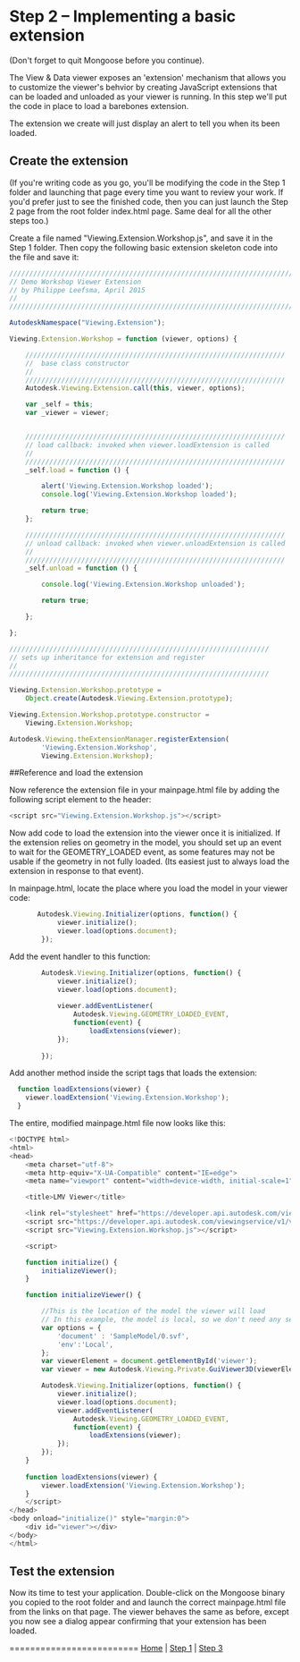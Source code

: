 <a name="Step2"></a>
# Step 2 – Implementing a basic extension
(Don't forget to quit Mongoose before you continue).

The View & Data viewer exposes an 'extension' mechanism that allows you to customize the viewer's behvior by creating JavaScript extensions that can be loaded and unloaded as your viewer is running. In this step we'll put the code in place to load a barebones extension.

The extension we create will just display an alert to tell you when its been loaded.

## Create the extension

(If you're writing code as you go, you'll be modifying the code in the Step 1 folder and launching that page every time you want to review your work. If you'd prefer just to see the finished code, then you can just launch the Step 2 page from the root folder index.html page. Same deal for all the other steps too.)

Create a file named "Viewing.Extension.Workshop.js", and save it in the Step 1 folder. Then copy the following basic extension skeleton code into the file and save it:

```js
///////////////////////////////////////////////////////////////////////////////
// Demo Workshop Viewer Extension
// by Philippe Leefsma, April 2015
//
///////////////////////////////////////////////////////////////////////////////

AutodeskNamespace("Viewing.Extension");

Viewing.Extension.Workshop = function (viewer, options) {

    /////////////////////////////////////////////////////////////////
    //  base class constructor
    //
    /////////////////////////////////////////////////////////////////
    Autodesk.Viewing.Extension.call(this, viewer, options);

    var _self = this;
    var _viewer = viewer;


    /////////////////////////////////////////////////////////////////
    // load callback: invoked when viewer.loadExtension is called
    //
    /////////////////////////////////////////////////////////////////
    _self.load = function () {

        alert('Viewing.Extension.Workshop loaded');
        console.log('Viewing.Extension.Workshop loaded');

        return true;
    };

    /////////////////////////////////////////////////////////////////
    // unload callback: invoked when viewer.unloadExtension is called
    //
    /////////////////////////////////////////////////////////////////
    _self.unload = function () {

        console.log('Viewing.Extension.Workshop unloaded');

        return true;

    };

};

/////////////////////////////////////////////////////////////////
// sets up inheritance for extension and register
//
/////////////////////////////////////////////////////////////////

Viewing.Extension.Workshop.prototype =
    Object.create(Autodesk.Viewing.Extension.prototype);

Viewing.Extension.Workshop.prototype.constructor =
    Viewing.Extension.Workshop;

Autodesk.Viewing.theExtensionManager.registerExtension(
        'Viewing.Extension.Workshop',
        Viewing.Extension.Workshop);
```


##Reference and load the extension

Now reference the extension file in your mainpage.html file by adding the following script element to the header:

```js
<script src="Viewing.Extension.Workshop.js"></script>
```

Now add code to load the extension into the viewer once it is initialized. If the extension relies on geometry in the model, you should set up an
event to wait for the GEOMETRY_LOADED event, as some features may not be usable if the geometry in not fully loaded. (Its easiest just to always load the extension in response to that event).

In mainpage.html, locate the place where you load the model in your viewer code:

```js
       Autodesk.Viewing.Initializer(options, function() {
            viewer.initialize();
            viewer.load(options.document);
        });
```

Add the event handler to this function:

```js
        Autodesk.Viewing.Initializer(options, function() {
            viewer.initialize();
            viewer.load(options.document);
            
            viewer.addEventListener(
                Autodesk.Viewing.GEOMETRY_LOADED_EVENT,
                function(event) {
                    loadExtensions(viewer);
            });
            
        });
```

Add another method inside the script tags that loads the extension:

```js
  function loadExtensions(viewer) {
    viewer.loadExtension('Viewing.Extension.Workshop');
  }
```

The entire, modified mainpage.html file now looks like this:

```js
<!DOCTYPE html>
<html>
<head>
    <meta charset="utf-8">
    <meta http-equiv="X-UA-Compatible" content="IE=edge">
    <meta name="viewport" content="width=device-width, initial-scale=1">

    <title>LMV Viewer</title>

    <link rel="stylesheet" href="https://developer.api.autodesk.com/viewingservice/v1/viewers/style.css?v=v1.2.22" type="text/css">
    <script src="https://developer.api.autodesk.com/viewingservice/v1/viewers/viewer3D.min.js?v=v1.2.22"></script>
    <script src="Viewing.Extension.Workshop.js"></script>

    <script>

    function initialize() {
        initializeViewer();
    }

    function initializeViewer() {

        //This is the location of the model the viewer will load
        // In this example, the model is local, so we don't need any server communication or authentication
        var options = {
            'document' : 'SampleModel/0.svf', 
            'env':'Local', 
        };
        var viewerElement = document.getElementById('viewer');
        var viewer = new Autodesk.Viewing.Private.GuiViewer3D(viewerElement, {});

        Autodesk.Viewing.Initializer(options, function() {
            viewer.initialize();
            viewer.load(options.document);
            viewer.addEventListener(
                Autodesk.Viewing.GEOMETRY_LOADED_EVENT,
                function(event) {
                    loadExtensions(viewer);
            });
        });
    }
        
    function loadExtensions(viewer) {
        viewer.loadExtension('Viewing.Extension.Workshop');
    }
    </script>
</head>
<body onload="initialize()" style="margin:0">
    <div id="viewer"></div>
</body>
</html>
```

## Test the extension

Now its time to test your application. Double-click on the Mongoose binary you copied to the root folder and and launch the correct mainpage.html file from the links on that page. The viewer behaves the same as before, except you now see a dialog appear confirming that your extension has been loaded.



=========================
[Home](README.md) | [Step 1](step-1.md) | [Step 3](step-3.md)